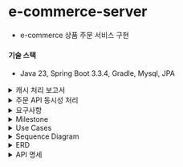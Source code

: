 # e-commerce-server
- e-commerce 상품 주문 서비스 구현

#### 기술 스택
- Java 23, Spring Boot 3.3.4, Gradle, Mysql, JPA

<details>
    <summary>캐시 처리 보고서</summary>

### 1. 개요
- 조회 시간이 오래 걸리는 쿼리를 분석하여 캐싱을 통해 성능을 최적화 하고자 한다. 
- 캐싱이 필요한 쿼리와 스프링부트 인메모리 캐시를 통한 성능 개선 방안을 제시하여 효율적인 개선을 해본다
- 또한, 다중 인스턴스 환경에서도 인메모리 캐시로 일관성 유지가 가능한 이유와 제한 사항을 설명한다

### 2. 베스트 상품 조회 API 캐싱 적용
2.1 API 개요
- API 기능: 베스트 상품 조회 API는 주문 개수를 기준으로 상위 5개의 상품 통계 데이터를 조회하여 반환한다.
- 사용 위치: 베스트 상품 영역은 메인 페이지에 배치되어 있어, 사용자들이 페이지를 방문할 때마다 호출될 가능성이 높다.

2.2 캐싱 적용 이유
- 트래픽 부담 완화: 메인 페이지에 공통적으로 노출되는 영역이기 때문에 API 호출 빈도가 높아질 가능성이 크다. 이를 통해 불필요한 데이터베이스 부하를 줄일 수 있다.
- 실시간 정확도 요구 사항 완화: 베스트 상품 영역은 반드시 매 초마다 실시간 데이터로 보여줄 필요가 없다고 가정한다. 따라서 약간의 시차가 발생해도 사용자 경험에 큰 영향을 미치지 않으므로, 5분 주기로 데이터를 갱신해도 충분히 요구 사항을 충족할 수 있다.
- 효율적인 리소스 사용: 캐싱을 통해 동일한 데이터 요청을 줄임으로써 서버 자원의 효율성을 높이고 응답 속도를 개선한다.

2.3 캐싱 적용 방안
- 캐시 저장소: Spring Boot의 인메모리 캐시를 사용하여 캐싱 데이터를 저장한다. 다중 인스턴스 환경에서도 일정 수준의 일관성을 유지하도록 TTL을 설정하고, 약간의 시차를 허용하여 데이터를 갱신한다.
- TTL(Time-to-Live): 5분으로 설정하여 데이터가 5분마다 갱신되도록 한다. 이 주기는 서버 리소스 최적화와 사용자 경험을 균형 있게 맞추기 위해 설정되었다.

2.4 외부의 중앙 캐시를 사용하지 않고 인메모리 캐시를 사용한 이유

**1. 데이터 실시간 정확도에 대한 요구가 낮음**
- 베스트 상품과 같은 데이터는 최신성이 요구되지만 완전한 실시간 일관성이 필요하지 않기 때문에, TTL을 설정한 인메모리 캐시로도 충분히 성능을 향상할 수 있다.

**2. 외부 의존성 최소화 및 비용 절감**
- Redis같은 외부 분산 캐시 서버를 추가로 도입할 경우 운영 비용이 증가하고, 인프라 관리도 복잡해진다.

**3. 낮은 시스템 부하와 간단한 구성 요구**
- 인메모리 캐시는 빠르게 접근할 수 있어 간단한 구성으로도 높은 성능을 제공할 수 있다.
- 특히 다중 인스턴스에서 트래픽 부하가 낮거나 캐시 데이터 일관성에 민감하지 않은 경우, 별도의 분산 캐시를 도입하는 것보다 인메모리 캐시로 성능을 높이는 것이 더 실용적이다.

**4. 캐시 갱신 주기를 통한 자연스러운 데이터 동기화**
- 인메모리 캐시에 TTL을 5분으로 설정하여 데이터가 주기적으로 갱신되도록 하면, 데이터 동기화 문제를 어느 정도 해결할 수 있다.
- 각 인스턴스가 독립적으로 캐싱하고, TTL로 자동 갱신을 적용하므로 데이터가 일관되게 갱신된다. 이 방식은 다중 인스턴스 환경에서 데이터 일관성 유지의 간단한 방법으로, 캐시 동기화 요구가 낮은 시스템에 효과적이다.

2.5 성능 목표
> JMeter 부하테스트 도구를 활용해서 성능을 측정했음
- 캐싱 적용 전
  - 시나리오: 1000명이 1초 안에 1000번 베스트 상품 조회 API를 요청
    - 최대 응답 시간 808ms
    - 평균 응답 시간 340ms
    - 1000번의 데이터베이스 부하
![img.png](docs/before-cache.png)
- 캐싱 적용 후 목표: 20ms 이하로 단축

### 3. 성능 개선 효과 분석
- 기대 효과: 캐싱 적용으로 인한 응답 시간 단축과 함께, API 호출 빈도 감소로 데이터베이스의 부하가 줄어들어 시스템 전체 성능이 개선될 것으로 예상된다. 이를 통해 사용자에게 더 빠르고 안정적인 서비스 경험을 제공할 수 있다.
- 약간의 데이터 시차 허용: 5분 TTL을 설정한 인메모리 캐시 사용으로 인해 인스턴스 간 데이터 갱신이 완벽히 일치하지 않더라도, 실시간 정확도가 크게 요구되지 않는 서비스 특성상 사용자 경험에 문제를 일으키지 않는다.

### 4. 결론 및 향후 계획
- 본 보고서에서는 베스트 상품 조회 API에 인메모리 캐싱을 적용하여 성능을 개선하는 방안을 제시했다. 추후 실제 성능 지표를 확인하고 필요시 TTL 주기를 조정하거나 다른 캐싱 전략(예: 분산 캐시, 메시지 브로커 활용)을 검토할 예정이다.

</details>

<details>
    <summary>주문 API 동시성 처리</summary>

### 시나리오: [주문] 1000명이 재고 100개 있는 상품 동시 구매 요청
- 1000명이 재고 100개 있는 상품을 동시에 구매 요청하는 상황은 "**충돌이 빈번하게**" 일어나는 상황이기 때문에 비관적락으로 구현했다.
  - **만약에 낙관적락으로 구현하면?**
    - 최초 커밋 1명은 통과하고 버전을 변경한다. 
    - 그리고 이후의 남은 999명은 업데이트 시점에 버전이 변경됐기 때문에 취소되고 애플리케이션 오류 처리 로직에 따라 다시 재시도 요청을 해야한다. 
    - 그리고 다음 한 명이 요청을 처리하게 되고 남은 998명은 다시 새로운 버전을 읽고 재시도를 해야한다... (반복)
- 비관적락이 정상적으로 걸려 오차 없이 90% 실패한 걸 확인할 수 있었음

### 비관적락
summary report 
![img.png](docs/lock-summary-report.png)

aggregate report
![img_1.png](docs/lock-aggregate-report.png)

response time graph
![img_2.png](docs/lock-reponse-time-graph.png)


### 낙관적락과 비관적락 그리고 분산락
"동시에 데이터를 수정하는 일이 빈번하게 일어나는가?"
- 일반적으로 적다면 낙관적락, 많다면 비관적락을 사용한다
  - 낙관적락으로 우선 구현하고 충돌이 많이 발생한다면 비관적락
  - 그리고 분산 환경에서의 문제, DB 부하의 의존성을 줄이기 위해 Zookeeper, Redis를 이용한 분산락을 고려할 수 있음

#### 낙관적락
- 충돌이 적다는 가정 하에 데이터 접근 시 잠금을 걸지 않음. 대신 데이터 업데이트할 때 버전 정보를 비교해서 충돌이 발생 했는지 확인한다.
- **낙관적락은 단순히 충돌을 감지할 뿐이다.**
  - 동시 요청이 왔을 때 최초 커밋 외에 그 이후 커밋도 반영되어야 한다면 추가적인 핸들링이 필요하다.
- 장점
  - 데이터베이스 레벨에서의 락인 비관적락과는 달리 낙관적락은 애플리케이션 레벨에서의 락이기 때문에 성능적인 측면에서 이점이 있음
- 단점
  - 재시도 로직을 직접 작성해야 함
  - 충돌이 많아짐에 따라 비용이 증가한다.
    - 충돌이 빈번하게 일어나는 상황에서 낙관적락을 사용하게 된다면 모든 요청이 완료될 때까지 재시도를 수행한다. 따라서 데이터베이스에 많은 요청을 보내게 된다.
    - 충돌이 많아짐 -> race condition(둘 이상의 스레드가 데이터에 접근함으로써 생기는 문제)이 빈번하게 발생하는 것을 의미

#### 비관적락
- 출돌이 발생할 확률이 높다고 가정하고 데이터에 액세스 하기 전에 먼저 락을 걸어 충돌을 예방하는 방식
- DB 트랜잭션을 이용해서 충돌을 예방하는 것
- 트랜잭션이 시작될 때 데이터베이스 레벨에서 shared lock 또는 exclusive lock을 걸고 시작하는 방법
  - shared lock이 잡혀 있으면?
    - a 트랜잭션에서 shared lock을 먼저 잡았다면 b 트랜잭션에서는 수정하지 못함
      - a 트랜잭션이 종료(commit)되어야 b 트랜잭션에서 수정할 수 있음
  - exclusive lock이 잡혀 있으면?
    - a 트랜잭션에서 exclusive lock을 먼저 잡았다면 b 트랜잭션이서는 읽지도 못함
      - a 트랜잭션이 종료(commit)되어야 b 트랜잭션에서 읽을 수 있음
- 장점
  - 데이터에 대한 접근을 제어하기 때문에 데이터의 일관성과 무결성을 강력하게 보장할 수 있다
- 단점
  - 데이터베이스 락 자체가 비용이다.
  - 잠금을 설정한 상태에서 해당 트랜잭션의 작업이 오래 걸리면 다른 트랜잭션들이 대기하게 되어 시스템 성능이 저하될 수 있다.

#### 분산락
- 분산 환경에서 여러 대의 서버와 여러 데이터베이스 간의 동시성을 관리하는데 사용(분산 환경에서만 사용할 수 있는 건 아님)
- 왜 분산 환경에서 비관적락보다는 분산락을 쓰는 게 효과적일까?
  - 성능 저하: 분산된 서버와 네트워크 사이에 비관적 락을 사용하면 락 설정 및 해제 과정이 지연될 수 있어 성능이 저하될 수 있다. 
  - 데드락: 한 서버가 락을 걸고 다른 서버들도 동일한 데이터에 접근하려 하면 서로 기다리면서 멈추는 데드락이 발생할 수 있다.
  - 네트워크 문제: 네트워크가 일시적으로 끊기는 경우, 한 서버가 락을 걸어도 다른 서버는 모를 수도 있다. 이로 인해 동시에 같은 데이터를 수정하게 되어 데이터 불일치 문제가 발생할 수 있다.
</details>


<details>
    <summary>요구사항</summary>

### Requirements
- 아래 4가지 API 구현
    - 포인트 충전 / 조회 API
    - 상품 조회 API
    - 주문 / 결제 API
    - 인기 판매 상품 조회 API
- 단위 테스트 작성 
- 멀티 인스턴스 환경 및 동시성 이슈 고려 

### API Specs

1️⃣**잔액 충전 / 조회 API**
- 결제에 사용될 금액을 충전하는 API 를 작성한다
- 사용자 식별자 및 충전할 금액을 받아 잔액을 충전한다
- 사용자 식별자를 통해 해당 사용자의 잔액을 조회한다

2️⃣**상품 조회 API**
- 상품 정보 ( ID, 이름, 가격, 잔여 수량 )을 조회하는 API 를 작성한다
- 조회 시점의 상품 별 잔여 수량이 정확해야 한다

3️⃣**주문 / 결제 API**
- 사용자 식별자와 (상품 ID, 수량) 목록을 입력 받아 주문하고 결제를 수행하는 API 를 작성한다
- 결제는 기 충전된 잔액을 기반으로 수행하며 성공할 시 잔액을 차감해야 한다
- 데이터 분석을 위해 결제 성공 시에 실시간으로 주문 정보를 데이터 플랫폼에 전송한다

4️⃣**상위 상품 조회 API**
- 최근 3일간 가장 많이 팔린 상위 5개 상품 정보를 제공하는 API 를 작성한다

5️⃣**장바구니 관리**
- 사용자는 구매 이전에 관심 있는 상품들을 장바구니에 추가할 수 있다
- 사용자는 장바구니 조회 및 장바구니에 담긴 상품을 삭제할 수 있다
</details>


<details>
    <summary>Milestone</summary>

![milestone.png](docs/milestone.png)

### 1주차(2024-10-6~2024-10-11)
[issue1: 프로젝트 시작 및 초기 설정](https://github.com/wisdom08/ecommerce/issues/1#issue-2578965010)
- 요구사항 정리 및 마일스톤 작성
- 시퀀스 다이어그램
- ERD 설계
- 스웨거 셋팅 및 API 명세 작성
- mock API 작성
### 2주차(2024-10-12~2024-10-18)
[issue2: 기능 구현](https://github.com/wisdom08/ecommerce/issues/2#issue-2578965698)
- 포인트 조회/충전 API
- 상품 정보 조회 API
- 포인트 기반으로 하는 상품 주문 API
- 인기 판매 상품 조회 API
- 장바구니 조회/추가/삭제 API

### 3주차(2024-10-19~2024-10-25)
[issue3: 기능 고도화 및 리팩토링](https://github.com/wisdom08/ecommerce/issues/3#issue-2578965908)
- 주문 정보 -> 데이터 플랫폼(애플리케이션 외부)로 전송
- 동시에 여러 주문이 들어왔을 때 유저의 보유 잔고에 대한 동시성 처리
- 각 상품의 재고 관리가 정상적으로 이루어져서 잘못된 주문이 발생하지 않도록 처리
- 조회 시점의 상품 별 잔여 수량이 정확하도록 처리

</details>


<details>
    <summary>Use Cases</summary>

![usecase.png](docs/usecase.png)
</details>


<details>
    <summary>Sequence Diagram</summary>

### 포인트
![포인트_조회.png](docs/sequence-diagrams/포인트_조회.png)
![포인트_충전.png](docs/sequence-diagrams/포인트_충전.png)

### 상품
![상품_조회.png](docs/sequence-diagrams/상품_조회.png)
![인기판매상품_조회.png](docs/sequence-diagrams/인기판매상품_조회.png)


### 주문 결제
![주문_결제.png](docs/sequence-diagrams/주문_결제.png)

### 장바구니

![장바구니_조회.png](docs/sequence-diagrams/장바구니_조회.png)
![장바구니_추가.png](docs/sequence-diagrams/장바구니_추가.png)
![장바구니_삭제.png](docs/sequence-diagrams/장바구니_삭제.png)
</details>


<details>
    <summary>ERD</summary>

![erd.png](/docs/erd.png)
</details>


<details>
    <summary>API 명세</summary>

OpenAPI: http://localhost:8080/docs
![openAPI.png](docs/openAPI.png)

### 공통 api path
- `/api/v1/`

## 상품 /products

### 상품 조회 GET /{productId}
- response
```json
{
  "productId": 1,
  "name": "MOCK_PRODUCT_1",
  "price": 100000,
  "stock": 100
}
```

### 인기 상품 조회 GET /best
- response
```json
[
  {
    "productId": 1,
    "name": "MOCK_PRODUCT_1",
    "price": 100000,
    "stock": 100
  },
  {
    "productId": 1,
    "name": "MOCK_PRODUCT_2",
    "price": 200000,
    "stock": 200
  }
]
```

---

## 장바구니 /carts

### 장바구니 삭제 DELETE /{cartId}
- request
```json
{
  "userId": 2,
  "cartId": 2
}
```
- response: 장바구니에 담긴 상품 중 선택한 상품 제거 후 남은 장바구니 정보 반환
```json
[
  {
    "userId": 2,
    "productId": 1,
    "cartId": 1,
    "productName": "MOCK_PRODUCT_NAME_1",
    "quantity": 1
  }
]
```

### 장바구니 추가 PATCH /{productId}
- response: 장바구니에 상품 추가 후 전체 장바구니 정보 반환
```json
[
  {
    "userId": 1,
    "productId": 1,
    "cartId": 1,
    "productName": "MOCK_PRODUCT_NAME_1",
    "quantity": 1
  },
  {
    "userId": 2,
    "productId": 2,
    "cartId": 2,
    "productName": "MOCK_PRODUCT_NAME_2",
    "quantity": 2
  },
  {
    "userId": 3,
    "productId": 5,
    "cartId": 3,
    "productName": "MOCK_PRODUCT_NAME_3",
    "quantity": 3
  }
]
```

### 장바구니 조회 GET /{userId}
- response
```json
[
  {
    "userId": 1,
    "productId": 1,
    "cartId": 1,
    "productName": "MOCK_PRODUCT_NAME_1",
    "quantity": 1
  },
  {
    "userId": 1,
    "productId": 2,
    "cartId": 2,
    "productName": "MOCK_PRODUCT_NAME_2",
    "quantity": 2
  }
]
```

---

### 주문/결제 PATCH /points
- request
```json
{
  "userId": 0,
  "productId": 0
}
```
- response
```json
{
  "userId": 0,
  "productId": 0,
  "orderId": 1,
  "totalAmount": 10
}

```

--- 

### 포인트 조회
- GET /points/{userId}
- response
```json
{
  "userId": 0,
  "pointToCharge": 0
}
```

- response

### 포인트 충전
- PATCH /points/{userId}
- request
```json
{
  "userId": 0,
  "pointToCharge": 0
}
```
- response
```json
{
  "userId": 0,
  "totalPoint": 0
}
```

---
</details>